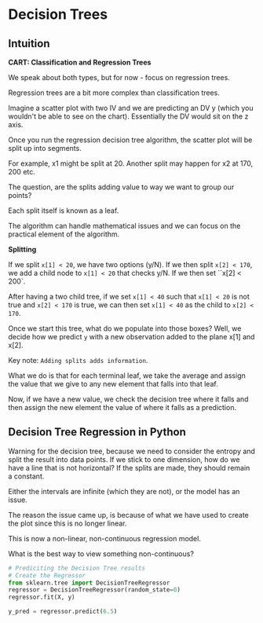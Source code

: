 # Decision Trees

## Intuition

**CART: Classification and Regression Trees**

We speak about both types, but for now - focus on regression trees.

Regression trees are a bit more complex than classification trees.

Imagine a scatter plot with two IV and we are predicting an DV y (which you wouldn't be able to see on the chart). Essentially the DV would sit on the z axis.

Once you run the regression decision tree algorithm, the scatter plot will be split up into segments.

For example, x1 might be split at 20. Another split may happen for x2 at 170, 200 etc.

The question, are the splits adding value to way we want to group our points?

Each split itself is known as a leaf.

The algorithm can handle mathematical issues and we can focus on the practical element of the algorithm.

**Splitting**

If we split `x[1] < 20`, we have two options (y/N). If we then split `x[2] < 170`, we add a child node to `x[1] < 20` that checks y/N. If we then set ``x[2] < 200`.

After having a two child tree, if we set `x[1] < 40` such that `x[1] < 20` is not true and `x[2] < 170` is true, we can then set `x[1] < 40` as the child to `x[2] < 170`.

Once we start this tree, what do we populate into those boxes? Well, we decide how we predict `y` with a new observation added to the plane x[1] and x[2].

Key note: `Adding splits adds information`.

What we do is that for each terminal leaf, we take the average and assign the value that we give to any new element that falls into that leaf.

Now, if we have a new value, we check the decision tree where it falls and then assign the new element the value of where it falls as a prediction.

## Decision Tree Regression in Python

Warning for the decision tree, because we need to consider the entropy and split the result into data points. If we stick to one dimension, how do we have a line that is not horizontal? If the splits are made, they should remain a constant.

Either the intervals are infinite (which they are not), or the model has an issue.

The reason the issue came up, is because of what we have used to create the plot since this is no longer linear.

This is now a non-linear, non-continuous regression model.

What is the best way to view something non-continuous?

```python
# Prediciting the Decision Tree results
# Create the Regressor
from sklearn.tree import DecisionTreeRegressor
regressor = DecisionTreeRegressor(random_state=0)
regressor.fit(X, y)

y_pred = regressor.predict(6.5)
```


